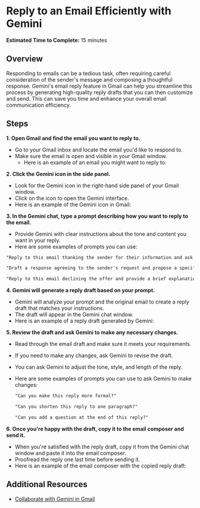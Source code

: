 # Reply to an Email Efficiently with Gemini

**Estimated Time to Complete:** 15 minutes

## Overview

Responding to emails can be a tedious task, often requiring careful consideration of the sender's message and composing a thoughtful response. Gemini's email reply feature in Gmail can help you streamline this process by generating high-quality reply drafts that you can then customize and send. This can save you time and enhance your overall email communication efficiency.

## Steps

**1. Open Gmail and find the email you want to reply to.**

* Go to your Gmail inbox and locate the email you'd like to respond to.
* Make sure the email is open and visible in your Gmail window.
    - Here is an example of an email you might want to reply to:
     

**2. Click the Gemini icon in the side panel.**
* Look for the Gemini icon in the right-hand side panel of your Gmail window.
* Click on the icon to open the Gemini interface.
* Here is an example of the Gemini icon in Gmail:


**3. In the Gemini chat, type a prompt describing how you want to reply to the email.**
* Provide Gemini with clear instructions about the tone and content you want in your reply.
* Here are some examples of prompts you can use:

```markdown  
"Reply to this email thanking the sender for their information and ask for a meeting next week."

"Draft a response agreeing to the sender's request and propose a specific time and date."

"Reply to this email declining the offer and provide a brief explanation."
```

**4. Gemini will generate a reply draft based on your prompt.**

* Gemini will analyze your prompt and the original email to create a reply draft that matches your instructions.
* The draft will appear in the Gemini chat window.
* Here is an example of a reply draft generated by Gemini:
      

**5. Review the draft and ask Gemini to make any necessary changes.**

* Read through the email draft and make sure it meets your requirements.
* If you need to make any changes, ask Gemini to revise the draft.
* You can ask Gemini to adjust the tone, style, and length of the reply.
* Here are some examples of prompts you can use to ask Gemini to make changes:
    
    ```markdown
    "Can you make this reply more formal?"
    
    "Can you shorten this reply to one paragraph?"
    
    "Can you add a question at the end of this reply?"
    ```

**6. Once you're happy with the draft, copy it to the email composer and send it.**
* When you're satisfied with the reply draft, copy it from the Gemini chat window and paste it into the email composer.
* Proofread the reply one last time before sending it.
* Here is an example of the email composer with the copied reply draft:
  


## Additional Resources

- [Collaborate with Gemini in Gmail](https://support.google.com/mail/answer/14199860?hl=en&co=GENIE.Platform%3DAndroid)